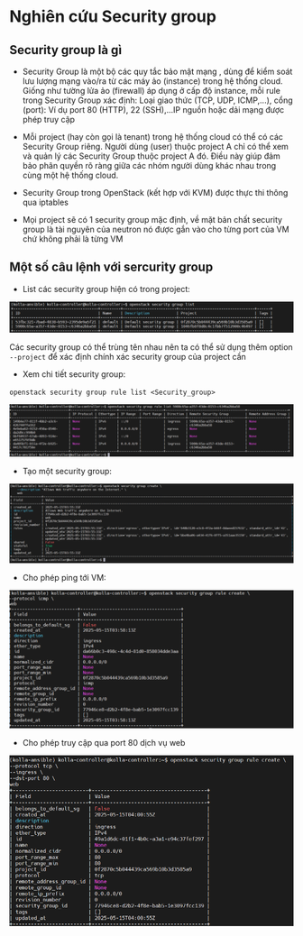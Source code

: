# Nghiên cứu Security group

## Security group là gì

 - Security Group là một bộ các quy tắc bảo mật mạng , dùng để kiểm soát lưu lượng mạng vào/ra từ các máy ảo (instance) trong hệ thống cloud. Giống như tường lửa ảo (firewall) áp dụng ở cấp độ instance, mỗi rule trong Security Group xác định: Loại giao thức (TCP, UDP, ICMP,...), cổng (port): Ví dụ port 80 (HTTP), 22 (SSH),...IP nguồn hoặc dải mạng được phép truy cập

 - Mỗi project (hay còn gọi là tenant) trong hệ thống cloud có thể có các Security Group riêng. Người dùng (user) thuộc project A chỉ có thể xem và quản lý các Security Group thuộc project A đó. Điều này giúp đảm bảo phân quyền rõ ràng giữa các nhóm người dùng khác nhau trong cùng một hệ thống cloud. 

 - Security Group trong OpenStack (kết hợp với KVM) được thực thi thông qua iptables

 - Mọi project sẽ có 1 security group mặc định, về mặt bản chất security group là tài nguyên của neutron nó được gắn vào cho từng port của VM chứ không phải là từng VM 

## Một số câu lệnh với sercurity group

 - List các security group hiện có trong project:
  
  ![alt text](image/sercurity1.png)

 Các security group có thể trùng tên nhau nên ta có thể sử dụng thêm option `--project` để xác định chính xác security group của project cần 

 - Xem chi tiết security group:

  ` openstack security group rule list <Security_group> `

  ![alt text](image/sercurity2.png)


 - Tạo một security group:

  ![alt text](image/sercurity3.png)

 - Cho phép ping tới VM:

  ![alt text](image/sercurity4.png)

 - Cho phép truy cập qua port 80 dịch vụ web

  ![alt text](image/sercurity5.png)



  
  
  



